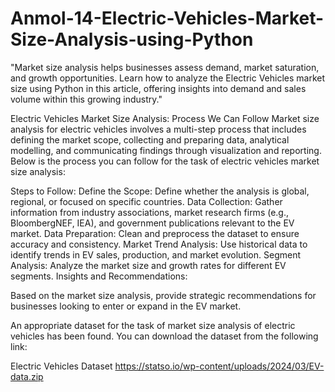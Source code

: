 # Anmol-14-Electric-Vehicles-Market-Size-Analysis-using-Python
"Market size analysis helps businesses assess demand, market saturation, and growth opportunities. Learn how to analyze the Electric Vehicles market size using Python in this article, offering insights into demand and sales volume within this growing industry."


Electric Vehicles Market Size Analysis: Process We Can Follow
Market size analysis for electric vehicles involves a multi-step process that includes defining the market scope, collecting and preparing data, analytical modelling, and communicating findings through visualization and reporting. Below is the process you can follow for the task of electric vehicles market size analysis:

Steps to Follow:
Define the Scope:
Define whether the analysis is global, regional, or focused on specific countries.
Data Collection:
Gather information from industry associations, market research firms (e.g., BloombergNEF, IEA), and government publications relevant to the EV market.
Data Preparation:
Clean and preprocess the dataset to ensure accuracy and consistency.
Market Trend Analysis:
Use historical data to identify trends in EV sales, production, and market evolution.
Segment Analysis:
Analyze the market size and growth rates for different EV segments.
Insights and Recommendations:

Based on the market size analysis, provide strategic recommendations for businesses looking to enter or expand in the EV market.


An appropriate dataset for the task of market size analysis of electric vehicles has been found. You can download the dataset from the following link:

Electric Vehicles Dataset  https://statso.io/wp-content/uploads/2024/03/EV-data.zip
